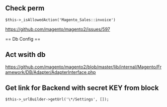 ## Check perm
`$this->_isAllowedAction('Magento_Sales::invoice')`

https://github.com/magento/magento2/issues/597

== Db Config ==

## Act wsith db

https://github.com/magento/magento2/blob/master/lib/internal/Magento/Framework/DB/Adapter/AdapterInterface.php


## Get link for Backend with secret KEY from block

`$this->_urlBuilder->getUrl('\*/Settings', []);`
